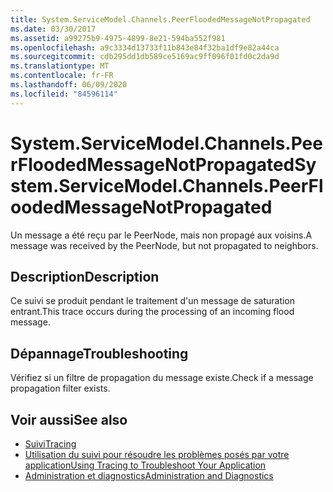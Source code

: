 ```yaml
---
title: System.ServiceModel.Channels.PeerFloodedMessageNotPropagated
ms.date: 03/30/2017
ms.assetid: a99275b9-4975-4899-8e21-594ba552f981
ms.openlocfilehash: a9c3334d13733f11b843e84f32ba1df9e82a44ca
ms.sourcegitcommit: cdb295dd1db589ce5169ac9ff096f01fd0c2da9d
ms.translationtype: MT
ms.contentlocale: fr-FR
ms.lasthandoff: 06/09/2020
ms.locfileid: "84596114"
---
```

# <a name="systemservicemodelchannelspeerfloodedmessagenotpropagated"></a><span data-ttu-id="32a83-102">System.ServiceModel.Channels.PeerFloodedMessageNotPropagated</span><span class="sxs-lookup"><span data-stu-id="32a83-102">System.ServiceModel.Channels.PeerFloodedMessageNotPropagated</span></span>
<span data-ttu-id="32a83-103">Un message a été reçu par le PeerNode, mais non propagé aux voisins.</span><span class="sxs-lookup"><span data-stu-id="32a83-103">A message was received by the PeerNode, but not propagated to neighbors.</span></span>  
  
## <a name="description"></a><span data-ttu-id="32a83-104">Description</span><span class="sxs-lookup"><span data-stu-id="32a83-104">Description</span></span>  
 <span data-ttu-id="32a83-105">Ce suivi se produit pendant le traitement d'un message de saturation entrant.</span><span class="sxs-lookup"><span data-stu-id="32a83-105">This trace occurs during the processing of an incoming flood message.</span></span>  
  
## <a name="troubleshooting"></a><span data-ttu-id="32a83-106">Dépannage</span><span class="sxs-lookup"><span data-stu-id="32a83-106">Troubleshooting</span></span>  
 <span data-ttu-id="32a83-107">Vérifiez si un filtre de propagation du message existe.</span><span class="sxs-lookup"><span data-stu-id="32a83-107">Check if a message propagation filter exists.</span></span>  
  
## <a name="see-also"></a><span data-ttu-id="32a83-108">Voir aussi</span><span class="sxs-lookup"><span data-stu-id="32a83-108">See also</span></span>

- [<span data-ttu-id="32a83-109">Suivi</span><span class="sxs-lookup"><span data-stu-id="32a83-109">Tracing</span></span>](index.md)
- [<span data-ttu-id="32a83-110">Utilisation du suivi pour résoudre les problèmes posés par votre application</span><span class="sxs-lookup"><span data-stu-id="32a83-110">Using Tracing to Troubleshoot Your Application</span></span>](using-tracing-to-troubleshoot-your-application.md)
- [<span data-ttu-id="32a83-111">Administration et diagnostics</span><span class="sxs-lookup"><span data-stu-id="32a83-111">Administration and Diagnostics</span></span>](../index.md)
